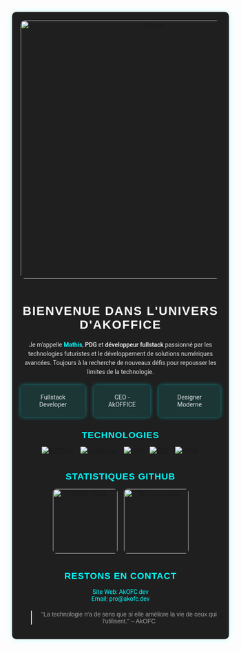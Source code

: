 <!-- Commence avec une section en alignement centré pour un look propre et équilibré -->
<div align="center" style="background-color: #1f1f1f; padding: 20px; border-radius: 10px; box-shadow: 0px 0px 15px rgba(0, 255, 255, 0.2);">
  <!-- Bannière d'animation pour une première impression accrocheuse -->
  <img src="https://i.pinimg.com/originals/80/6e/de/806ede5583f088c6bdb788bf867f8064.gif" width="600" style="border-radius: 10px; margin-bottom: 20px;" alt="Banner" />

  <!-- Titre avec des icônes et police futuriste -->
  <h1 style="color: #ffffff; font-family: 'Press Start 2P', sans-serif; letter-spacing: 2px; text-transform: uppercase;">
    <i class="fas fa-code"></i> Bienvenue dans l'univers d'AkOFFICE
  </h1>
  
  <!-- Présentation rapide avec des bordures et une mise en avant futuriste -->
  <p style="color: #e0e0e0; font-family: 'Roboto', sans-serif; max-width: 800px; margin: 20px auto; line-height: 1.5;">
    Je m'appelle <strong style="color: #00ffff;">Mathis</strong>, <strong>PDG</strong> et <strong>développeur fullstack</strong> passionné par les technologies futuristes et le développement de solutions numériques avancées. Toujours à la recherche de nouveaux défis pour repousser les limites de la technologie.
  </p>
  
  <!-- Icônes et infos principales avec effet lumineux -->
  <div style="display: flex; justify-content: center; gap: 20px; margin: 20px 0;">
    <div style="background: rgba(0, 255, 255, 0.1); padding: 15px 20px; border-radius: 8px; box-shadow: 0 0 10px rgba(0, 255, 255, 0.5);">
      <i class="fas fa-laptop-code" style="color: #00ffff; font-size: 2rem;"></i>
      <p style="color: #e0e0e0; font-family: 'Roboto', sans-serif; font-size: 0.9rem; margin: 5px 0;">Fullstack Developer</p>
    </div>
    <div style="background: rgba(0, 255, 255, 0.1); padding: 15px 20px; border-radius: 8px; box-shadow: 0 0 10px rgba(0, 255, 255, 0.5);">
      <i class="fas fa-briefcase" style="color: #00ffff; font-size: 2rem;"></i>
      <p style="color: #e0e0e0; font-family: 'Roboto', sans-serif; font-size: 0.9rem; margin: 5px 0;">CEO - AkOFFICE</p>
    </div>
    <div style="background: rgba(0, 255, 255, 0.1); padding: 15px 20px; border-radius: 8px; box-shadow: 0 0 10px rgba(0, 255, 255, 0.5);">
      <i class="fas fa-paint-brush" style="color: #00ffff; font-size: 2rem;"></i>
      <p style="color: #e0e0e0; font-family: 'Roboto', sans-serif; font-size: 0.9rem; margin: 5px 0;">Designer Moderne</p>
    </div>
  </div>

  <!-- Technologies utilisées avec badges stylisés -->
  <h2 style="color: #00ffff; font-family: 'Press Start 2P', sans-serif; text-transform: uppercase; letter-spacing: 1px; margin-bottom: 15px;">Technologies</h2>
  <div style="display: flex; justify-content: center; gap: 15px;">
    <a href="https://dotnet.microsoft.com/apps/aspnet" target="_blank">
      <img src="https://img.shields.io/badge/ASP.NET-%2320232a.svg?style=for-the-badge&logo=dotnet&logoColor=white" alt="ASP.NET" />
    </a>
    <a href="https://developer.mozilla.org/fr/docs/Web/JavaScript" target="_blank">
      <img src="https://img.shields.io/badge/JavaScript-%23323330.svg?style=for-the-badge&logo=javascript&logoColor=%23F7DF1E" alt="JavaScript" />
    </a>
    <a href="https://www.php.net/" target="_blank">
      <img src="https://img.shields.io/badge/PHP-%23777BB4.svg?style=for-the-badge&logo=php&logoColor=white" alt="PHP" />
    </a>
    <a href="https://developer.mozilla.org/fr/docs/Web/CSS" target="_blank">
      <img src="https://img.shields.io/badge/CSS-%2301709A.svg?style=for-the-badge&logo=css3&logoColor=white" alt="CSS" />
    </a>
    <a href="https://developer.mozilla.org/fr/docs/Web/HTML" target="_blank">
      <img src="https://img.shields.io/badge/HTML-%23E34F26.svg?style=for-the-badge&logo=html5&logoColor=white" alt="HTML" />
    </a>
  </div>

  <!-- Statistiques GitHub avec des cartes alignées -->
  <h2 style="color: #00ffff; font-family: 'Press Start 2P', sans-serif; text-transform: uppercase; letter-spacing: 1px; margin-top: 40px;">Statistiques GitHub</h2>
  <div style="display: flex; justify-content: center; gap: 15px; margin-top: 15px;">
    <img height="150em" src="https://github-readme-stats.vercel.app/api?username=AkaryOFC&show_icons=true&theme=radical&include_all_commits=true&count_private=true" alt="GitHub Stats" style="border-radius: 8px;" />
    <img height="150em" src="https://github-readme-stats.vercel.app/api/top-langs/?username=AkaryOFC&layout=compact&langs_count=7&theme=radical" alt="Top Languages" style="border-radius: 8px;" />
  </div>

  <!-- Contact section avec liens stylés -->
  <h2 style="color: #00ffff; font-family: 'Press Start 2P', sans-serif; text-transform: uppercase; letter-spacing: 1px; margin-top: 40px;">Restons en contact</h2>
  <ul style="list-style: none; padding: 0; color: #e0e0e0; font-family: 'Roboto', sans-serif;">
    <li><i class="fas fa-globe" style="color: #00ffff;"></i> <a href="https://akofc.dev" style="color: #00ffff; text-decoration: none;">Site Web: AkOFC.dev</a></li>
    <li><i class="fas fa-envelope" style="color: #00ffff;"></i> <a href="mailto:pro@akofc.dev" style="color: #00ffff; text-decoration: none;">Email: pro@akofc.dev</a></li>
  </ul>

  <!-- Citation pour conclure -->
  <blockquote style="color: #a0a0a0; font-family: 'Press Start 2P', sans-serif; margin-top: 20px;">
    "La technologie n'a de sens que si elle améliore la vie de ceux qui l'utilisent." – AkOFC
  </blockquote>
</div>
